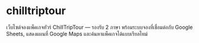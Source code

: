 # chilltriptour
เว็บไซต์จองแพ็คเกจทัวร์ ChillTripTour — รองรับ 2 ภาษา พร้อมระบบจองที่เชื่อมต่อกับ Google Sheets, แสดงแผนที่ Google Maps และค้นหาแพ็คเกจได้แบบเรียลไทม์
